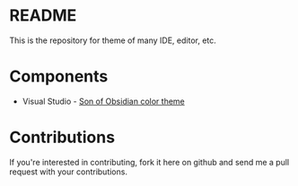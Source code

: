 # README #

This is the repository for theme of many IDE, editor, etc.

# Components

* Visual Studio - [Son of Obsidian color theme](http://surpreem.com/archives/2402)

# Contributions #

If you're interested in contributing, fork it here on github and send me a pull request with your contributions.